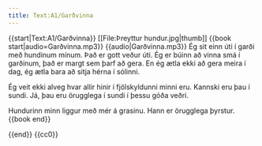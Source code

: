 ```yaml
---
title: Text:A1/Garðvinna
---
```


{{start|Text:A1/Garðvinna}}<level a1/>
[[File:Þreyttur hundur.jpg|thumb]]
{{book start|audio=Garðvinna.mp3}}
{{audio|Garðvinna.mp3}}
Ég sit einn úti í garði með hundinum mínum. 
Það er gott veður úti. 
Ég er búinn að vinna smá í garðinum, það er margt sem þarf að gera. 
En ég ætla ekki að gera meira í dag, ég ætla bara að sitja hérna í sólinni. 

Ég veit ekki alveg hvar allir hinir í fjölskyldunni minni eru. 
Kannski eru þau í sundi. 
Já, þau eru örugglega í sundi í þessu góða veðri.

Hundurinn minn liggur með mér á grasinu.
Hann er örugglega þyrstur.
{{book end}}


{{end}}
<noinclude>{{cc0}}</noinclude>